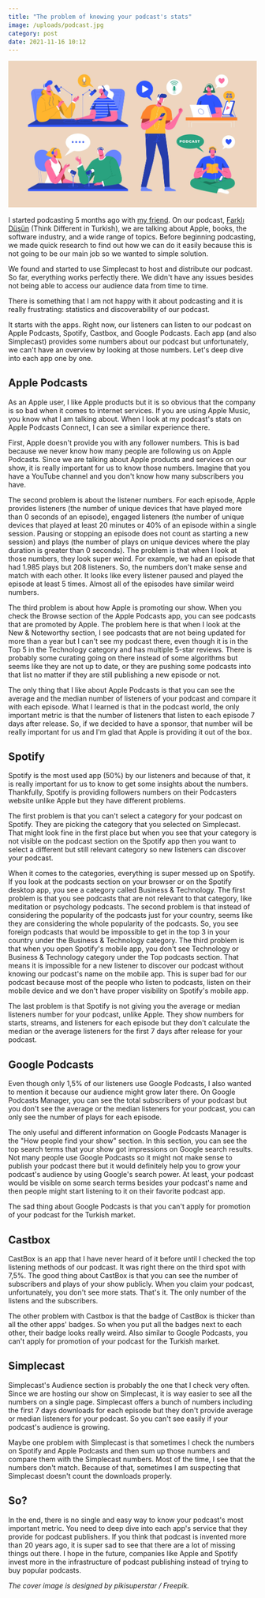 ```yaml
---
title: "The problem of knowing your podcast's stats"
image: /uploads/podcast.jpg
category: post
date: 2021-11-16 10:12
---
```


![Apple HomeKit setup](/uploads/podcast.jpg)

I started podcasting 5 months ago with [my friend](https://seyfedd.in). On our podcast, [Farklı Düşün](https://podcasts.apple.com/tr/podcast/farklı-düşün/id1572640234) (Think Different in Turkish), we are talking about Apple, books, the software industry, and a wide range of topics. Before beginning podcasting, we made quick research to find out how we can do it easily because this is not going to be our main job so we wanted to simple solution.

We found and started to use Simplecast to host and distribute our podcast. So far, everything works perfectly there. We didn't have any issues besides not being able to access our audience data from time to time. 

There is something that I am not happy with it about podcasting and it is really frustrating: statistics and discoverability of our podcast.

It starts with the apps. Right now, our listeners can listen to our podcast on Apple Podcasts, Spotify, Castbox, and Google Podcasts. Each app (and also Simplecast) provides some numbers about our podcast but unfortunately, we can't have an overview by looking at those numbers. Let's deep dive into each app one by one.

## Apple Podcasts

As an Apple user, I like Apple products but it is so obvious that the company is so bad when it comes to internet services. If you are using Apple Music, you know what I am talking about. When I look at my podcast's stats on Apple Podcasts Connect, I can see a similar experience there.

First, Apple doesn't provide you with any follower numbers. This is bad because we never know how many people are following us on Apple Podcasts. Since we are talking about Apple products and services on our show, it is really important for us to know those numbers. Imagine that you have a YouTube channel and you don't know how many subscribers you have.

The second problem is about the listener numbers. For each episode, Apple provides listeners (the number of unique devices that have played more than 0 seconds of an episode), engaged listeners (the number of unique devices that played at least 20 minutes or 40% of an episode within a single session. Pausing or stopping an episode does not count as starting a new session) and plays (the number of plays on unique devices where the play duration is greater than 0 seconds). The problem is that when I look at those numbers, they look super weird. For example, we had an episode that had 1.985 plays but 208 listeners. So, the numbers don't make sense and match with each other. It looks like every listener paused and played the episode at least 5 times. Almost all of the episodes have similar weird numbers.

The third problem is about how Apple is promoting our show. When you check the Browse section of the Apple Podcasts app, you can see podcasts that are promoted by Apple. The problem here is that when I look at the New & Noteworthy section, I see podcasts that are not being updated for more than a year but I can't see my podcast there, even though it is in the Top 5 in the Technology category and has multiple 5-star reviews. There is probably some curating going on there instead of some algorithms but seems like they are not up to date, or they are pushing some podcasts into that list no matter if they are still publishing a new episode or not.

The only thing that I like about Apple Podcasts is that you can see the average and the median number of listeners of your podcast and compare it with each episode. What I learned is that in the podcast world, the only important metric is that the number of listeners that listen to each episode 7 days after release. So, if we decided to have a sponsor, that number will be really important for us and I'm glad that Apple is providing it out of the box.


## Spotify

Spotify is the most used app (50%) by our listeners and because of that, it is really important for us to know to get some insights about the numbers. Thankfully, Spotify is providing followers numbers on their Podcasters website unlike Apple but they have different problems.

The first problem is that you can't select a category for your podcast on Spotify. They are picking the category that you selected on Simplecast. That might look fine in the first place but when you see that your category is not visible on the podcast section on the Spotify app then you want to select a different but still relevant category so new listeners can discover your podcast.

When it comes to the categories, everything is super messed up on Spotify. If you look at the podcasts section on your browser or on the Spotify desktop app, you see a category called Business & Technology. The first problem is that you see podcasts that are not relevant to that category, like meditation or psychology podcasts. The second problem is that instead of considering the popularity of the podcasts just for your country, seems like they are considering the whole popularity of the podcasts. So, you see foreign podcasts that would be impossible to get in the top 3 in your country under the Business & Technology category. The third problem is that when you open Spotify's mobile app, you don't see Technology or Business & Technology category under the Top podcasts section. That means it is impossible for a new listener to discover our podcast without knowing our podcast's name on the mobile app. This is super bad for our podcast because most of the people who listen to podcasts, listen on their mobile device and we don't have proper visibility on Spotify's mobile app.

The last problem is that Spotify is not giving you the average or median listeners number for your podcast, unlike Apple. They show numbers for starts, streams, and listeners for each episode but they don't calculate the median or the average listeners for the first 7 days after release for your podcast.

## Google Podcasts

Even though only 1,5% of our listeners use Google Podcasts, I also wanted to mention it because our audience might grow later there. On Google Podcasts Manager, you can see the total subscribers of your podcast but you don't see the average or the median listeners for your podcast, you can only see the number of plays for each episode.

The only useful and different information on Google Podcasts Manager is the "How people find your show" section. In this section, you can see the top search terms that your show got impressions on Google search results. Not many people use Google Podcasts so it might not make sense to publish your podcast there but it would definitely help you to grow your podcast's audience by using Google's search power. At least, your podcast would be visible on some search terms besides your podcast's name and then people might start listening to it on their favorite podcast app.

The sad thing about Google Podcasts is that you can't apply for promotion of your podcast for the Turkish market.

## Castbox

CastBox is an app that I have never heard of it before until I checked the top listening methods of our podcast. It was right there on the third spot with 7,5%. The good thing about CastBox is that you can see the number of subscribers and plays of your show publicly. When you claim your podcast, unfortunately, you don't see more stats. That's it. The only number of the listens and the subscribers.

The other problem with Castbox is that the badge of CastBox is thicker than all the other apps' badges. So when you put all the badges next to each other, their badge looks really weird. Also similar to Google Podcasts, you can't apply for promotion of your podcast for the Turkish market.

## Simplecast

Simplecast's Audience section is probably the one that I check very often. Since we are hosting our show on Simplecast, it is way easier to see all the numbers on a single page. Simplecast offers a bunch of numbers including the first 7 days downloads for each episode but they don't provide average or median listeners for your podcast. So you can't see easily if your podcast's audience is growing.

Maybe one problem with Simplecast is that sometimes I check the numbers on Spotify and Apple Podcasts and then sum up those numbers and compare them with the Simplecast numbers. Most of the time, I see that the numbers don't match. Because of that, sometimes I am suspecting that Simplecast doesn't count the downloads properly. 


## So?

In the end, there is no single and easy way to know your podcast's most important metric. You need to deep dive into each app's service that they provide for podcast publishers. If you think that podcast is invented more than 20 years ago, it is super sad to see that there are a lot of missing things out there. I hope in the future, companies like Apple and Spotify invest more in the infrastructure of podcast publishing instead of trying to buy popular podcasts.


*The cover image is designed by pikisuperstar / Freepik.*
